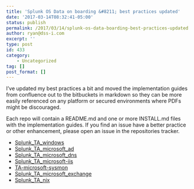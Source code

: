 ```yaml
---
title: 'Splunk OS Data on boarding &#8211; best practices updated'
date: '2017-03-14T08:32:41-05:00'
status: publish
permalink: /2017/03/14/splunk-os-data-boarding-best-practices-updated
author: ryan@dss-i.com
excerpt: ''
type: post
id: 433
category:
    - Uncategorized
tag: []
post_format: []
---
```

I’ve updated my best practices a bit and moved the implementation guides from confluence out to the bitbuckets in markdown so they can be more easily referenced on any platform or secured environments where PDFs might be discouraged.

Each repo will contain a README.md and one or more INSTALL.md files with the implementation guides. If you find an issue have a better practice or other enhancement, please open an issue in the repositories tracker.

- [Splunk\_TA\_windows](https://bitbucket.org/SPLServices/splunk_ta_windows)
- [Splunk\_TA\_microsoft\_ad](https://bitbucket.org/SPLServices/splunk_ta_microsoft_ad)
- [Splunk\_TA\_microsoft\_dns](https://bitbucket.org/SPLServices/splunk_ta_microsoft_dns)
- [Splunk\_TA\_microsoft-iis](https://bitbucket.org/SPLServices/splunk_ta_microsoft-iis)
- [TA-microsoft-sysmon](https://bitbucket.org/SPLServices/ta-microsoft-sysmon)
- [Splunk\_TA\_microsoft\_exchange](https://bitbucket.org/SPLServices/splunk_ta_microsoft_exchange)
- [Splunk\_TA\_nix](https://bitbucket.org/SPLServices/splunk_ta_nix)